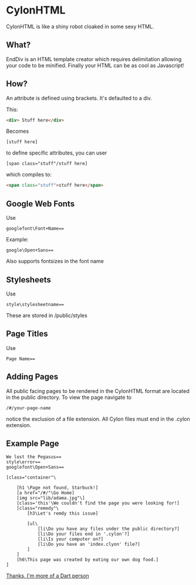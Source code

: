 CylonHTML
======

CylonHTML is like a shiny robot cloaked in some sexy HTML.

What?
-----
EndDiv is an HTML template creator which requires delimitation allowing your code to be minified. 
Finally your HTML can be as cool as Javascript!

How?
-----
An attribute is defined using brackets. It's defaulted to a div.

This:

````html
<div> Stuff here</div>
````

Becomes
````
[stuff here]
````
to define specific attributes, you can user
````
[span class="stuff"/stuff here]
````
which compiles to:

````html
<span class="stuff">stuff here</span>
````

Google Web Fonts
-----

Use 

````
googlefont\Font+Name==
````

Example:
````
google\Open+Sans==
````

Also supports fontsizes in the font name

Stylesheets
-----

Use 

````
style\stylesheetname==
````

These are stored in /public/styles

Page Titles
-----

Use 

````
Page Name==
````

Adding Pages
-----

All public facing pages to be rendered in the CylonHTML format are located in the public directory. To view the page navigate to 
```
/#/your-page-name
```
notice the exclusion of a file extension. All Cylon files must end in the .cylon extension.


Example Page
-----
```
We lost the Pegasus==
style\error==
googlefont\Open+Sans==

[class="container"\

	[h1 \Page not found, Starbuck!]
	[a href="/#/"\Go Home]
	[img src="lib/adama.jpg"\]
	[class='this'\We couldn't find the page you were looking for!]
	[class="remedy"\ 
		[h3\Let's remdy this issue]

		[ul\
			[li\Do you have any files under the public directory?]
			[li\Do your files end in '.cylon'?]
			[li\Is your computer on?]
			[li\Do you have an 'index.clyon' file?]
		]
	]
	[h6\This page was created by eating our own dog food.]
]
```

[Thanks, I'm more of a Dart person](http://github.com/noahkoch/CylonDart)
